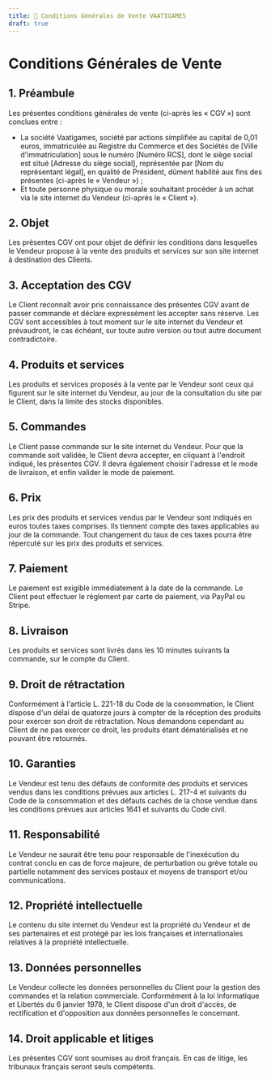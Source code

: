 ```yaml
---
title: 📝 Conditions Générales de Vente VAATIGAMES
draft: true
---
```

# Conditions Générales de Vente
## 1. Préambule
Les présentes conditions générales de vente (ci-après les « CGV ») sont conclues entre :
- La société Vaatigames, société par actions simplifiée au capital de 0,01 euros, immatriculée au Registre du Commerce et des Sociétés de [Ville d'immatriculation] sous le numéro [Numéro RCS], dont le siège social est situé [Adresse du siège social], représentée par [Nom du représentant légal], en qualité de Président, dûment habilité aux fins des présentes (ci-après le « Vendeur ») ;
- Et toute personne physique ou morale souhaitant procéder à un achat via le site internet du Vendeur (ci-après le « Client »).

## 2. Objet
Les présentes CGV ont pour objet de définir les conditions dans lesquelles le Vendeur propose à la vente des produits et services sur son site internet à destination des Clients.

## 3. Acceptation des CGV
Le Client reconnaît avoir pris connaissance des présentes CGV avant de passer commande et déclare expressément les accepter sans réserve. Les CGV sont accessibles à tout moment sur le site internet du Vendeur et prévaudront, le cas échéant, sur toute autre version ou tout autre document contradictoire.

## 4. Produits et services
Les produits et services proposés à la vente par le Vendeur sont ceux qui figurent sur le site internet du Vendeur, au jour de la consultation du site par le Client, dans la limite des stocks disponibles.

## 5. Commandes
Le Client passe commande sur le site internet du Vendeur. Pour que la commande soit validée, le Client devra accepter, en cliquant à l'endroit indiqué, les présentes CGV. Il devra également choisir l'adresse et le mode de livraison, et enfin valider le mode de paiement.

## 6. Prix
Les prix des produits et services vendus par le Vendeur sont indiqués en euros toutes taxes comprises. Ils tiennent compte des taxes applicables au jour de la commande. Tout changement du taux de ces taxes pourra être répercuté sur les prix des produits et services.

## 7. Paiement
Le paiement est exigible immédiatement à la date de la commande. Le Client peut effectuer le règlement par carte de paiement, via PayPal ou Stripe.

## 8. Livraison
Les produits et services sont livrés dans les 10 minutes suivants la commande, sur le compte du Client.

## 9. Droit de rétractation
Conformément à l'article L. 221-18 du Code de la consommation, le Client dispose d'un délai de quatorze jours à compter de la réception des produits pour exercer son droit de rétractation. Nous demandons cependant au Client de ne pas exercer ce droit, les produits étant dématérialisés et ne pouvant être retournés.

## 10. Garanties
Le Vendeur est tenu des défauts de conformité des produits et services vendus dans les conditions prévues aux articles L. 217-4 et suivants du Code de la consommation et des défauts cachés de la chose vendue dans les conditions prévues aux articles 1641 et suivants du Code civil.

## 11. Responsabilité
Le Vendeur ne saurait être tenu pour responsable de l'inexécution du contrat conclu en cas de force majeure, de perturbation ou grève totale ou partielle notamment des services postaux et moyens de transport et/ou communications.

## 12. Propriété intellectuelle
Le contenu du site internet du Vendeur est la propriété du Vendeur et de ses partenaires et est protégé par les lois françaises et internationales relatives à la propriété intellectuelle.

## 13. Données personnelles
Le Vendeur collecte les données personnelles du Client pour la gestion des commandes et la relation commerciale. Conformément à la loi Informatique et Libertés du 6 janvier 1978, le Client dispose d'un droit d'accès, de rectification et d'opposition aux données personnelles le concernant.

## 14. Droit applicable et litiges
Les présentes CGV sont soumises au droit français. En cas de litige, les tribunaux français seront seuls compétents.